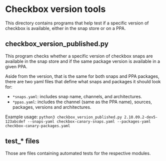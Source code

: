 # Checkbox version tools

This directory contains programs that help test if a specific version of
checkbox is available, either in the snap store or on a PPA.

## checkbox_version_published.py

This program checks whether a specific version of checkbox snaps are
available in the snap store and if the same package version is available in a given PPA.

Aside from the version, that is the same for both snaps and PPA packages, there
are two yaml files that define what snaps and packages it should look for:

- `*snaps.yaml`: includes snap name, channels, and architectures.
- `*ppas.yaml`: includes the channel (same as the PPA name), sources, packages,
    versions and architectures.

 
Example usage:
`python3 checkbox_version_published.py 2.10.09.2-dev5-123abcdef --snaps-yaml checkbox-canary-snaps.yaml --packages-yaml checkbox-canary-packages.yaml`

## test_* files

Those are files containing automated tests for the respective modules.
